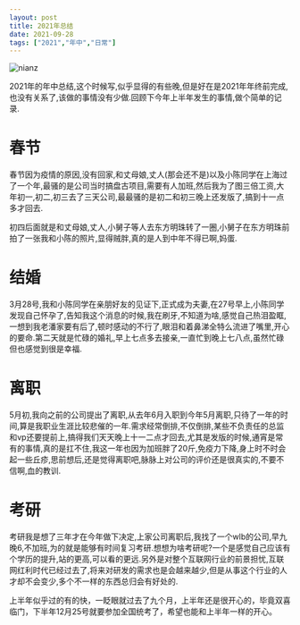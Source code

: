 ```yaml
---
layout: post
title: 2021年总结
date: 2021-09-28
tags: ["2021","年中","日常"]
---
```


![nianz](nianz.jpg)

2021年的年中总结,这个时候写,似乎显得的有些晚,但是好在是2021年年终前完成,也没有关系了,该做的事情没有少做.回顾下今年上半年发生的事情,做个简单的记录.
<!--more-->

# 春节

春节因为疫情的原因,没有回家,和丈母娘,丈人(那会还不是)以及小陈同学在上海过了一个年,最骚的是公司当时搞盘古项目,需要有人加班,然后我为了图三倍工资,大年初一,初二,初三去了三天公司,最最骚的是初二和初三晚上还发版了,搞到十一点多才回去.

初四后面就是和丈母娘,丈人,小舅子等人去东方明珠转了一圈,小舅子在东方明珠前拍了一张我和小陈的照片,显得贼胖,真的是人到中年不得已啊,妈蛋.

# 结婚

3月28号,我和小陈同学在亲朋好友的见证下,正式成为夫妻,在27号早上,小陈同学发现自己怀孕了,告知我这个消息的时候,我在刷牙,不知道为啥,感觉自己热泪盈眶,一想到我老潘家要有后了,顿时感动的不行了,眼泪和着鼻涕全特么流进了嘴里,开心的要命.第二天就是忙碌的婚礼,早上七点多去接亲,一直忙到晚上七八点,虽然忙碌但也感觉到很是幸福.

# 离职

5月初,我向之前的公司提出了离职,从去年6月入职到今年5月离职,只待了一年的时间,算是我职业生涯比较悲催的一年.需求经常倒排,不仅倒排,某些不负责任的总监和vp还要提前上,搞得我们天天晚上十一二点才回去,尤其是发版的时候,通宵是常有的事情,真的是扛不住,我这一年也因为加班胖了20斤,免疫力下降,身上时不时会起一些丘疹,思前想后,还是觉得离职吧,脉脉上对公司的评价还是很真实的,不要不信啊,血的教训.

# 考研

考研我是想了三年才在今年做下决定,上家公司离职后,我找了一个wlb的公司,早九晚6,不加班,为的就是能够有时间复习考研.想想为啥考研呢?一个是感觉自己应该有个学历的提升,站的更高,可以看的更远.另外是对整个互联网行业的前景担忧,互联网红利时代已经过去了,将来对研发的需求也是会越来越少,但是从事这个行业的人才却不会变少,多个不一样的东西总归会有好处的.

上半年似乎过的有的快，一眨眼就过去了九个月，上半年还是很开心的，毕竟双喜临门，下半年12月25号就要参加全国统考了，希望也能和上半年一样的开心。
